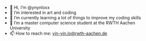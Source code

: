 - 👋 Hi, I’m @ynynloxx
- 👀 I’m interested in art and coding
- 🌱 I’m currently learning a lot of things to improve my coding skills
- 💞️ I’m a master computer science student at the RWTH Aachen University
- 📫 How to reach me: yin-yin.lo@rwth-aachen.de

<!---
ynynloxx/ynynloxx is a ✨ special ✨ repository because its `README.md` (this file) appears on your GitHub profile.
You can click the Preview link to take a look at your changes.
--->

